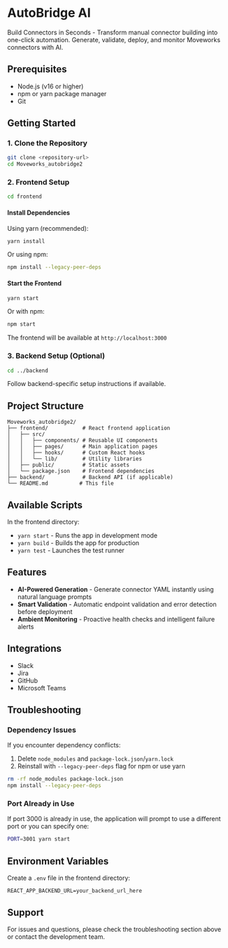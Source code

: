 # AutoBridge AI

Build Connectors in Seconds - Transform manual connector building into one-click automation. Generate, validate, deploy, and monitor Moveworks connectors with AI.

## Prerequisites

- Node.js (v16 or higher)
- npm or yarn package manager
- Git

## Getting Started

### 1. Clone the Repository

```bash
git clone <repository-url>
cd Moveworks_autobridge2
```

### 2. Frontend Setup

```bash
cd frontend
```

#### Install Dependencies

Using yarn (recommended):
```bash
yarn install
```

Or using npm:
```bash
npm install --legacy-peer-deps
```

#### Start the Frontend

```bash
yarn start
```

Or with npm:
```bash
npm start
```

The frontend will be available at `http://localhost:3000`

### 3. Backend Setup (Optional)

```bash
cd ../backend
```

Follow backend-specific setup instructions if available.

## Project Structure

```
Moveworks_autobridge2/
├── frontend/           # React frontend application
│   ├── src/
│   │   ├── components/ # Reusable UI components
│   │   ├── pages/      # Main application pages
│   │   ├── hooks/      # Custom React hooks
│   │   └── lib/        # Utility libraries
│   ├── public/         # Static assets
│   └── package.json    # Frontend dependencies
├── backend/            # Backend API (if applicable)
└── README.md          # This file
```

## Available Scripts

In the frontend directory:

- `yarn start` - Runs the app in development mode
- `yarn build` - Builds the app for production
- `yarn test` - Launches the test runner

## Features

- **AI-Powered Generation** - Generate connector YAML instantly using natural language prompts
- **Smart Validation** - Automatic endpoint validation and error detection before deployment
- **Ambient Monitoring** - Proactive health checks and intelligent failure alerts

## Integrations

- Slack
- Jira
- GitHub
- Microsoft Teams

## Troubleshooting

### Dependency Issues

If you encounter dependency conflicts:

1. Delete `node_modules` and `package-lock.json`/`yarn.lock`
2. Reinstall with `--legacy-peer-deps` flag for npm or use yarn

```bash
rm -rf node_modules package-lock.json
npm install --legacy-peer-deps
```

### Port Already in Use

If port 3000 is already in use, the application will prompt to use a different port or you can specify one:

```bash
PORT=3001 yarn start
```

## Environment Variables

Create a `.env` file in the frontend directory:

```
REACT_APP_BACKEND_URL=your_backend_url_here
```

## Support

For issues and questions, please check the troubleshooting section above or contact the development team.
